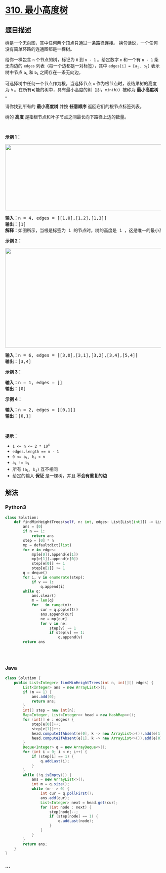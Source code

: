 # [310. 最小高度树](https://leetcode-cn.com/problems/minimum-height-trees)



## 题目描述

<!-- 这里写题目描述 -->

<p>树是一个无向图，其中任何两个顶点只通过一条路径连接。 换句话说，一个任何没有简单环路的连通图都是一棵树。</p>

<p>给你一棵包含 <code>n</code> 个节点的树，标记为 <code>0</code> 到 <code>n - 1</code> 。给定数字 <code>n</code> 和一个有 <code>n - 1</code> 条无向边的 <code>edges</code> 列表（每一个边都是一对标签），其中 <code>edges[i] = [a<sub>i</sub>, b<sub>i</sub>]</code> 表示树中节点 <code>a<sub>i</sub></code> 和 <code>b<sub>i</sub></code> 之间存在一条无向边。</p>

<p>可选择树中任何一个节点作为根。当选择节点 <code>x</code> 作为根节点时，设结果树的高度为 <code>h</code> 。在所有可能的树中，具有最小高度的树（即，<code>min(h)</code>）被称为 <strong>最小高度树</strong> 。</p>

<p>请你找到所有的 <strong>最小高度树</strong> 并按 <strong>任意顺序</strong> 返回它们的根节点标签列表。</p>
树的 <strong>高度</strong> 是指根节点和叶子节点之间最长向下路径上边的数量。

<p> </p>

<p><strong>示例 1：</strong></p>
<img alt="" src="https://assets.leetcode.com/uploads/2020/09/01/e1.jpg" style="width: 800px; height: 213px;" />
<pre>
<strong>输入：</strong>n = 4, edges = [[1,0],[1,2],[1,3]]
<strong>输出：</strong>[1]
<strong>解释：</strong>如图所示，当根是标签为 1 的节点时，树的高度是 1 ，这是唯一的最小高度树。</pre>

<p><strong>示例 2：</strong></p>
<img alt="" src="https://assets.leetcode.com/uploads/2020/09/01/e2.jpg" style="width: 800px; height: 321px;" />
<pre>
<strong>输入：</strong>n = 6, edges = [[3,0],[3,1],[3,2],[3,4],[5,4]]
<strong>输出：</strong>[3,4]
</pre>

<p><strong>示例 3：</strong></p>

<pre>
<strong>输入：</strong>n = 1, edges = []
<strong>输出：</strong>[0]
</pre>

<p><strong>示例 4：</strong></p>

<pre>
<strong>输入：</strong>n = 2, edges = [[0,1]]
<strong>输出：</strong>[0,1]
</pre>

<p> </p>

<ul>
</ul>

<p><strong>提示：</strong></p>

<ul>
	<li><code>1 <= n <= 2 * 10<sup>4</sup></code></li>
	<li><code>edges.length == n - 1</code></li>
	<li><code>0 <= a<sub>i</sub>, b<sub>i</sub> < n</code></li>
	<li><code>a<sub>i</sub> != b<sub>i</sub></code></li>
	<li>所有 <code>(a<sub>i</sub>, b<sub>i</sub>)</code> 互不相同</li>
	<li>给定的输入 <strong>保证</strong> 是一棵树，并且 <strong>不会有重复的边</strong></li>
</ul>


## 解法

<!-- 这里可写通用的实现逻辑 -->

<!-- tabs:start -->

### **Python3**

<!-- 这里可写当前语言的特殊实现逻辑 -->

```python
class Solution:
    def findMinHeightTrees(self, n: int, edges: List[List[int]]) -> List[int]:
        ans = [0]
        if n == 1:
            return ans
        step = [0] * n
        mp = defaultdict(list)
        for e in edges:
            mp[e[0]].append(e[1])
            mp[e[1]].append(e[0])
            step[e[0]] += 1
            step[e[1]] += 1
        q = deque()
        for i, v in enumerate(step):
            if v == 1:
                q.append(i)
        while q:
            ans.clear()
            m = len(q)
            for _ in range(m):
                cur = q.popleft()
                ans.append(cur)
                ne = mp[cur]
                for v in ne:
                    step[v] -= 1
                    if step[v] == 1:
                        q.append(v)
        return ans


            
```

### **Java**

<!-- 这里可写当前语言的特殊实现逻辑 -->

```java
class Solution {
    public List<Integer> findMinHeightTrees(int n, int[][] edges) {
        List<Integer> ans = new ArrayList<>();
        if (n == 1) {
            ans.add(0);
            return ans;
        }
        int[] step = new int[n];
        Map<Integer, List<Integer>> head = new HashMap<>();
        for (int[] e : edges) {
            step[e[0]]++;
            step[e[1]]++;
            head.computeIfAbsent(e[0], k -> new ArrayList<>()).add(e[1]);
            head.computeIfAbsent(e[1], k -> new ArrayList<>()).add(e[0]);
        }
        Deque<Integer> q = new ArrayDeque<>();
        for (int i = 0; i < n; i++) {
            if (step[i] == 1) {
                q.addLast(i);
            }
        }
        while (!q.isEmpty()) {
            ans = new ArrayList<>();
            int m = q.size();
            while (m-- > 0) {
                int cur = q.pollFirst();
                ans.add(cur);
                List<Integer> next = head.get(cur);
                for (int node : next) {
                    step[node]--;
                    if (step[node] == 1) {
                        q.addLast(node);
                    }
                }
            }
        }
        return ans;
    }
}
```

### **...**

```

```

<!-- tabs:end -->
